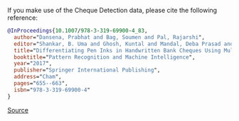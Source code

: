 If you make use of the Cheque Detection data, please cite the following reference:

``` bibtex
@InProceedings{10.1007/978-3-319-69900-4_83,
  author="Dansena, Prabhat and Bag, Soumen and Pal, Rajarshi",
  editor="Shankar, B. Uma and Ghosh, Kuntal and Mandal, Deba Prasad and Ray, Shubhra Sankar and Zhang, David and Pal, Sankar K.",
  title="Differentiating Pen Inks in Handwritten Bank Cheques Using Multi-layer Perceptron",
  booktitle="Pattern Recognition and Machine Intelligence",
  year="2017",
  publisher="Springer International Publishing",
  address="Cham",
  pages="655--663",
  isbn="978-3-319-69900-4"
}
```

[Source](https://link.springer.com/chapter/10.1007/978-3-319-69900-4_83)